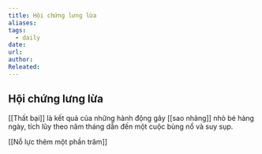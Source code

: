 ```yaml
---
title: Hội chứng lưng lừa
aliases: 
tags:
  - daily
date: 
url: 
author: 
Releated:
---
```


## Hội chứng lưng lừa

[[Thất bại]] là kết quả của những hành động gây [[sao nhãng]] nhỏ bé hàng ngày, tích lũy theo năm tháng dẫn đến một cuộc bùng nổ và suy sụp.

[[Nỗ lực thêm một phần trăm]]